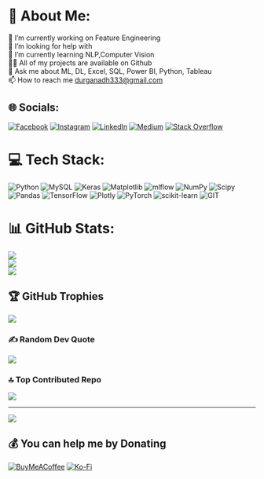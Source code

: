 # 💫 About Me:
🔭 I’m currently working on  Feature Engineering<br>🤝 I’m looking for help with<br>🌱 I’m currently learning NLP,Computer Vision<br>👨‍💻   All of my projects are available on Github<br>💬   Ask me about ML, DL, Excel, SQL, Power BI, Python, Tableau<br>📫   How to reach me durganadh333@gmail.com<br>


## 🌐 Socials:
[![Facebook](https://img.shields.io/badge/Facebook-%231877F2.svg?logo=Facebook&logoColor=white)](https://facebook.com/durganadh1327) [![Instagram](https://img.shields.io/badge/Instagram-%23E4405F.svg?logo=Instagram&logoColor=white)](https://instagram.com/durganadh1327) [![LinkedIn](https://img.shields.io/badge/LinkedIn-%230077B5.svg?logo=linkedin&logoColor=white)](https://linkedin.com/in/Durganadh3) [![Medium](https://img.shields.io/badge/Medium-12100E?logo=medium&logoColor=white)](https://medium.com/@Durganadh) [![Stack Overflow](https://img.shields.io/badge/-Stackoverflow-FE7A16?logo=stack-overflow&logoColor=white)](https://stackoverflow.com/users/22859177) 

# 💻 Tech Stack:
![Python](https://img.shields.io/badge/python-3670A0?style=flat&logo=python&logoColor=ffdd54) ![MySQL](https://img.shields.io/badge/mysql-%2300000f.svg?style=flat&logo=mysql&logoColor=white) ![Keras](https://img.shields.io/badge/Keras-%23D00000.svg?style=flat&logo=Keras&logoColor=white) ![Matplotlib](https://img.shields.io/badge/Matplotlib-%23ffffff.svg?style=flat&logo=Matplotlib&logoColor=black) ![mlflow](https://img.shields.io/badge/mlflow-%23d9ead3.svg?style=flat&logo=numpy&logoColor=blue) ![NumPy](https://img.shields.io/badge/numpy-%23013243.svg?style=flat&logo=numpy&logoColor=white) ![Scipy](https://img.shields.io/badge/SciPy-%230C55A5.svg?style=flat&logo=scipy&logoColor=%white) ![Pandas](https://img.shields.io/badge/pandas-%23150458.svg?style=flat&logo=pandas&logoColor=white) ![TensorFlow](https://img.shields.io/badge/TensorFlow-%23FF6F00.svg?style=flat&logo=TensorFlow&logoColor=white) ![Plotly](https://img.shields.io/badge/Plotly-%233F4F75.svg?style=flat&logo=plotly&logoColor=white) ![PyTorch](https://img.shields.io/badge/PyTorch-%23EE4C2C.svg?style=flat&logo=PyTorch&logoColor=white) ![scikit-learn](https://img.shields.io/badge/scikit--learn-%23F7931E.svg?style=flat&logo=scikit-learn&logoColor=white) ![GIT](https://img.shields.io/badge/Git-fc6d26?style=flat&logo=git&logoColor=white)
# 📊 GitHub Stats:
![](https://github-readme-stats.vercel.app/api?username=Durganadh3&theme=onedark&hide_border=false&include_all_commits=true&count_private=true)<br/>
![](https://github-readme-streak-stats.herokuapp.com/?user=Durganadh3&theme=onedark&hide_border=false)<br/>
![](https://github-readme-stats.vercel.app/api/top-langs/?username=Durganadh3&theme=onedark&hide_border=false&include_all_commits=true&count_private=true&layout=compact)

## 🏆 GitHub Trophies
![](https://github-profile-trophy.vercel.app/?username=Durganadh3&theme=onedark&no-frame=false&no-bg=false&margin-w=4)

### ✍️ Random Dev Quote
![](https://quotes-github-readme.vercel.app/api?type=horizontal&theme=gruvbox)

### 🔝 Top Contributed Repo
![](https://github-contributor-stats.vercel.app/api?username=Durganadh3&limit=5&theme=dark&combine_all_yearly_contributions=true)

---
[![](https://visitcount.itsvg.in/api?id=Durganadh3&icon=7&color=4)](https://visitcount.itsvg.in)

  ## 💰 You can help me by Donating
  [![BuyMeACoffee](https://img.shields.io/badge/Buy%20Me%20a%20Coffee-ffdd00?style=for-the-badge&logo=buy-me-a-coffee&logoColor=black)](https://buymeacoffee.com/durganadh3) [![Ko-Fi](https://img.shields.io/badge/Ko--fi-F16061?style=for-the-badge&logo=ko-fi&logoColor=white)](https://ko-fi.com/durganadh) 

  
<!-- Proudly created with GPRM ( https://gprm.itsvg.in ) -->
